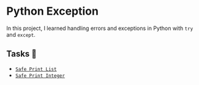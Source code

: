 # Python Exception

In this project, I learned handling errors and exceptions in Python with `try`
and `except`.

## Tasks :page_with_curl:

* [`Safe Print List`](./0-safe_print_list.py)
* [`Safe Print Integer`](./1-safe_print_integer.py)



